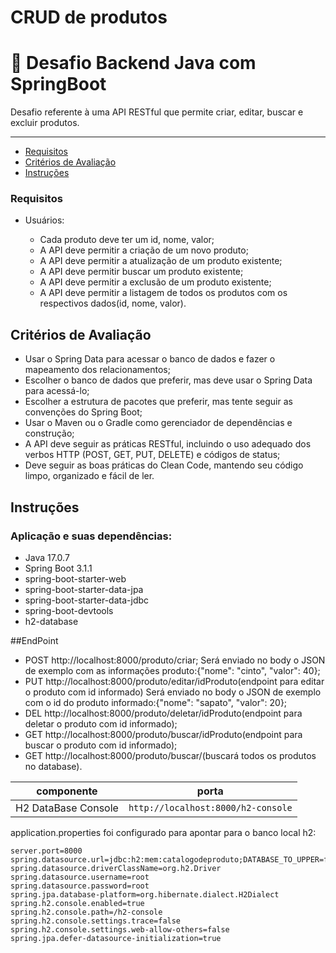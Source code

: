 # CRUD de produtos

# 🚀 Desafio Backend Java com SpringBoot

Desafio referente à uma API RESTful que permite criar, editar, buscar e excluir produtos.

---

- [Requisitos](#requisitos)
- [Critérios de Avaliação](#criterios-avaliacao)
- [Instruções](#instruções)

### Requisitos

- Usuários: 
	- Cada produto deve ter um id, nome, valor;
	- A API deve permitir a criação de um novo produto;
	- A API deve permitir a atualização de um produto existente;
	- A API deve permitir buscar um produto existente;
	- A API deve permitir a exclusão de um produto existente;
	- A API deve permitir a listagem de todos os produtos com os respectivos dados(id, nome, valor).
  
  <a id="criterios-avaliacao"></a>
## Critérios de Avaliação

-   Usar o Spring Data para acessar o banco de dados e fazer o mapeamento dos relacionamentos;
-   Escolher o banco de dados que preferir, mas deve usar o Spring Data para acessá-lo;
-   Escolher a estrutura de pacotes que preferir, mas tente seguir as convenções do Spring Boot;
-   Usar o Maven ou o Gradle como gerenciador de dependências e construção;
-   A API deve seguir as práticas RESTful, incluindo o uso adequado dos verbos HTTP (POST, GET, PUT, DELETE) e códigos de status;
-   Deve seguir as boas práticas do Clean Code, mantendo seu código limpo, organizado e fácil de ler.

## Instruções
### Aplicação e suas dependências:
- Java 17.0.7
- Spring Boot 3.1.1
- spring-boot-starter-web
- spring-boot-starter-data-jpa
- spring-boot-starter-data-jdbc
- spring-boot-devtools
- h2-database

##EndPoint
- POST http://localhost:8000/produto/criar;
  Será enviado no body o JSON de exemplo com as informações produto:{"nome": "cinto", "valor": 40};
- PUT http://localhost:8000/produto/editar/idProduto(endpoint para editar o produto com id informado)
  Será enviado no body o JSON de exemplo com o id do produto informado:{"nome": "sapato", "valor": 20};
- DEL http://localhost:8000/produto/deletar/idProduto(endpoint para deletar o produto com id informado);
- GET http://localhost:8000/produto/buscar/idProduto(endpoint para buscar o produto com id informado);
- GET http://localhost:8000/produto/buscar/(buscará todos os produtos no database).

| componente | porta |
| --------- | ----------- |
| H2 DataBase Console  | `http://localhost:8000/h2-console` |


application.properties foi configurado para apontar para o banco local h2:
```
server.port=8000
spring.datasource.url=jdbc:h2:mem:catalogodeproduto;DATABASE_TO_UPPER=false;DB_CLOSE_DELAY=-1
spring.datasource.driverClassName=org.h2.Driver
spring.datasource.username=root
spring.datasource.password=root
spring.jpa.database-platform=org.hibernate.dialect.H2Dialect
spring.h2.console.enabled=true
spring.h2.console.path=/h2-console
spring.h2.console.settings.trace=false
spring.h2.console.settings.web-allow-others=false
spring.jpa.defer-datasource-initialization=true
